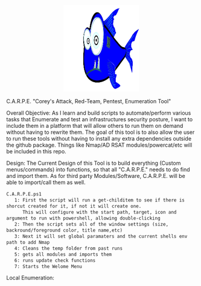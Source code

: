 <p align="center">
  <img width="200" height="230" src="/Dependencies/Icon/Piranha-Fish-PNG-Picture.png">
</p>

C.A.R.P.E.
"Corey's Attack, Red-Team, Pentest, Enumeration Tool"

Overall Objective:
    As I learn and build scripts to automate/perform various tasks that Enumerate and test an infrastructures security posture,
    I want to include them in a platform that will allow others to run them on demand without having to rewrite them.
    The goal of this tool is to also allow the user to run these tools without having to install any extra dependencies outside the github package.
    Things like Nmap/AD RSAT modules/powercat/etc will be included in this repo.

Design:
    The Current Design of this Tool is to build everything (Custom menus/commands) into functions, so that all "C.A.R.P.E." needs to do find and 
    import them. As for third party Modules/Software, C.A.R.P.E. will be able to import/call them as well.

    C.A.R.P.E.ps1
       1: First the script will run a get-childitem to see if there is shorcut created for it, if not it will create one.
          This will configure with the start path, target, icon and argument to run with powershell, allowing double-clicking
       2: Then the script sets all of the window settings (size, backround/foreground color, title name,etc)
       3: Next it will set global paramaters and the current shells env path to add Nmap
       4: Cleans the temp folder from past runs
       5: gets all modules and imports them
       6: runs update check functions
       7: Starts the Welome Menu


Local Enumeration:
